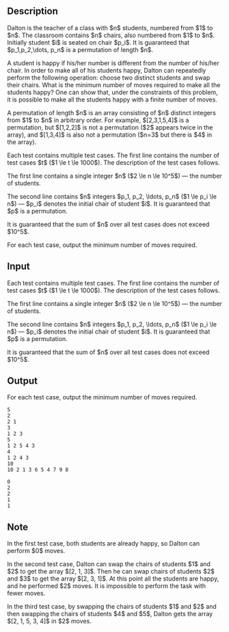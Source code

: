 ## Description

<div><p>Dalton is the teacher of a class with $n$ students, numbered from $1$ to $n$. The classroom contains $n$ chairs, also numbered from $1$ to $n$. Initially student $i$ is seated on chair $p_i$. It is guaranteed that $p_1,p_2,\dots, p_n$ is a permutation of length $n$.</p><p>A student is happy if his/her number is different from the number of his/her chair. In order to make all of his students happy, Dalton can repeatedly perform the following operation: choose two distinct students and swap their chairs. What is the minimum number of moves required to make all the students happy? One can show that, under the constraints of this problem, it is possible to make all the students happy with a finite number of moves.</p><p>A permutation of length $n$ is an array consisting of $n$ distinct integers from $1$ to $n$ in arbitrary order. For example, $[2,3,1,5,4]$ is a permutation, but $[1,2,2]$ is not a permutation ($2$ appears twice in the array), and $[1,3,4]$ is also not a permutation ($n=3$ but there is $4$ in the array).</p></div><div class="input-specification"><p>Each test contains multiple test cases. The first line contains the number of test cases $t$ ($1 \le t \le 1000$). The description of the test cases follows.</p><p>The first line contains a single integer $n$ ($2 \le n \le 10^5$) — the number of students.</p><p>The second line contains $n$ integers $p_1, p_2, \ldots, p_n$ ($1 \le p_i \le n$) — $p_i$ denotes the initial chair of student $i$. It is guaranteed that $p$ is a permutation.</p><p>It is guaranteed that the sum of $n$ over all test cases does not exceed $10^5$.</p></div><div class="output-specification"><p>For each test case, output the minimum number of moves required.</p></div>

## Input

<p>Each test contains multiple test cases. The first line contains the number of test cases $t$ ($1 \le t \le 1000$). The description of the test cases follows.</p><p>The first line contains a single integer $n$ ($2 \le n \le 10^5$) — the number of students.</p><p>The second line contains $n$ integers $p_1, p_2, \ldots, p_n$ ($1 \le p_i \le n$) — $p_i$ denotes the initial chair of student $i$. It is guaranteed that $p$ is a permutation.</p><p>It is guaranteed that the sum of $n$ over all test cases does not exceed $10^5$.</p>

## Output

<p>For each test case, output the minimum number of moves required.</p>





```input1|2,3,6,7,10,11
5
2
2 1
3
1 2 3
5
1 2 5 4 3
4
1 2 4 3
10
10 2 1 3 6 5 4 7 9 8
```




```output1
0
2
2
1
1
```



## Note

<p>In the first test case, both students are already happy, so Dalton can perform $0$ moves.</p><p>In the second test case, Dalton can swap the chairs of students $1$ and $2$ to get the array $[2, 1, 3]$. Then he can swap chairs of students $2$ and $3$ to get the array $[2, 3, 1]$. At this point all the students are happy, and he performed $2$ moves. It is impossible to perform the task with fewer moves.</p><p>In the third test case, by swapping the chairs of students $1$ and $2$ and then swapping the chairs of students $4$ and $5$, Dalton gets the array $[2, 1, 5, 3, 4]$ in $2$ moves.</p>
